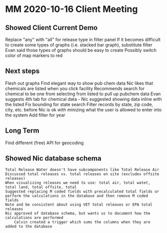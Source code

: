# MM 2020-10-16 Client Meeting

## Showed Client Current Demo
Replace "any" with "all" for release type in filter panel
If it becomes difficult to create some types of graphs (i.e. stacked bar graph), substitute filter
  Evan said those types of graphs should be easy to create
Possibly switch color of map markers to red

## Next steps
Flesh out graphs
	Find elegant way to show pub chem data
	Nic likes that chemicals are listed when you click facility
	Recommends search for chemical to be one from selecting from listed to pull up pubchem data
	Evan suggests 4th tab for chemical data - Nic suggested showing data inline with the listed
Fix bounding for state search
	Filter records by state, zip code, city, etc. before 
	Nic is ok with minizing what the user is allowed to enter into the system
Add filter for year

## Long Term
Find different (free) API for geocoding

## Showed Nic database schema
	Total Release Water doesn't have subcomponents like Total Release Air
	Discussed total releases vs. total releases on site (excludes offsite releases)
	When visualizing releases we need to use: total air, total watet, total land, total offsite, total
	Suggested replacing M coded fields with precalculated total fields or perform the calculations in the database and then remove M coded fields
	Note and be consistent about using VET total releases or EPA total releases
	Nic approved of database schema, but wants us to document how the calculations are performed
		Calvin created a trigger which sums the columns when they are added to the database
	
